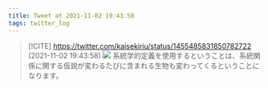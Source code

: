 ```yaml
---
title: Tweet at 2021-11-02 19:43:58
tags: twitter_log
---
```


> [!CITE] https://twitter.com/kaisekiriu/status/1455485831850782722 (2021-11-02 19:43:58)
> ![](https://twitter.com/kaisekiriu/status/1455485831850782722)
> 系統学的定義を使用するということは、系統関係に関する仮説が変わるたびに含まれる生物も変わってくるということになります。
